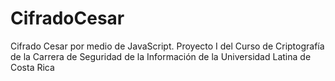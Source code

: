 # CifradoCesar
Cifrado Cesar por medio de JavaScript. Proyecto I del Curso de Criptografía de la Carrera de Seguridad de la Información de la Universidad Latina de Costa Rica
